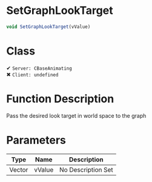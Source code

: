 # SetGraphLookTarget
```js
void SetGraphLookTarget(vValue)
```
# Class
✔ `Server: CBaseAnimating`  
✖ `Client: undefined`  

# Function Description
Pass the desired look target in world space to the graph
# Parameters
Type|Name|Description
--|--|--
Vector|vValue|No Description Set
